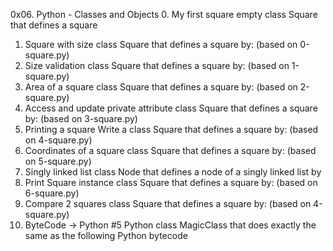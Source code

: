 0x06. Python - Classes and Objects
0. My first square
empty class Square that defines a square
1. Square with size
class Square that defines a square by: (based on 0-square.py)
2. Size validation
class Square that defines a square by: (based on 1-square.py)
3. Area of a square
class Square that defines a square by: (based on 2-square.py)
4. Access and update private attribute
class Square that defines a square by: (based on 3-square.py)
5. Printing a square
Write a class Square that defines a square by: (based on 4-square.py)
6. Coordinates of a square
class Square that defines a square by: (based on 5-square.py)
7. Singly linked list
class Node that defines a node of a singly linked list by
8. Print Square instance
class Square that defines a square by: (based on 6-square.py)
9. Compare 2 squares
class Square that defines a square by: (based on 4-square.py)
10. ByteCode -> Python #5
Python class MagicClass that does exactly the same as the following Python bytecode

